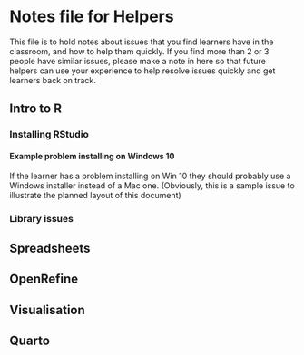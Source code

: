 # Notes file for Helpers

This file is to hold notes about issues that you find learners have in the classroom, and how to help them quickly. If you find more than 2 or 3 people have similar issues,
please make a note in here so that future helpers can use your experience to help resolve issues quickly and get learners back on track.

## Intro to R

### Installing RStudio

#### Example problem installing on Windows 10
If the learner has a problem installing on Win 10 they should probably use a Windows installer instead of a Mac one. (Obviously, this is a sample issue to illustrate the planned layout of this document)

### Library issues

## Spreadsheets

## OpenRefine

## Visualisation

## Quarto
